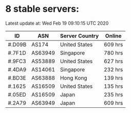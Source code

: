 # 8 stable servers:

Latest update at: Wed Feb 19 09:10:15 UTC 2020

| ID | ASN | Server Country | Online |
| -- | --- | -------------- | ------ |
| #.D09B | AS174 | United States | 609 hrs |
| #.7F1D | AS63949 | Singapore | 780 hrs |
| #.9FC3 | AS53889 | United States | 627 hrs |
| #.4DA9 | AS14061 | Singapore | 232 hrs |
| #.BD3E | AS63888 | Hong Kong | 139 hrs |
| #.1625 | AS16509 | United States | 135 hrs |
| #.05ED | AS16509 | Japan | 235 hrs |
| #.2A79 | AS63949 | Japan | 609 hrs |

